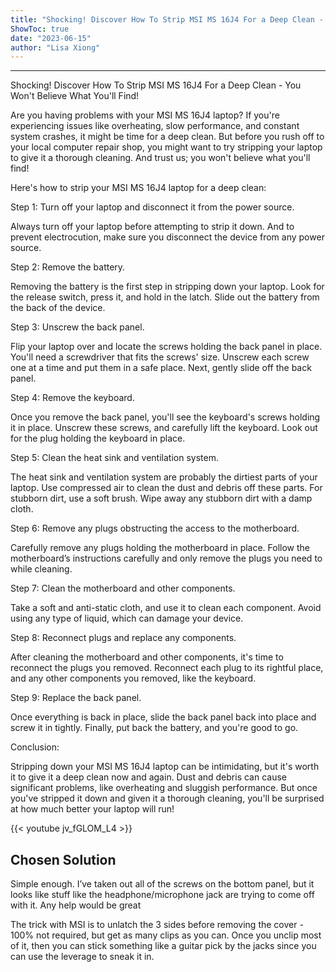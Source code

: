 ```yaml
---
title: "Shocking! Discover How To Strip MSI MS 16J4 For a Deep Clean - You Won't Believe What You'll Find!"
ShowToc: true 
date: "2023-06-15"
author: "Lisa Xiong"
---
```

*****
Shocking! Discover How To Strip MSI MS 16J4 For a Deep Clean - You Won't Believe What You'll Find!

Are you having problems with your MSI MS 16J4 laptop? If you're experiencing issues like overheating, slow performance, and constant system crashes, it might be time for a deep clean. But before you rush off to your local computer repair shop, you might want to try stripping your laptop to give it a thorough cleaning. And trust us; you won't believe what you'll find!

Here's how to strip your MSI MS 16J4 laptop for a deep clean:

Step 1: Turn off your laptop and disconnect it from the power source.

Always turn off your laptop before attempting to strip it down. And to prevent electrocution, make sure you disconnect the device from any power source.

Step 2: Remove the battery.

Removing the battery is the first step in stripping down your laptop. Look for the release switch, press it, and hold in the latch. Slide out the battery from the back of the device.

Step 3: Unscrew the back panel.

Flip your laptop over and locate the screws holding the back panel in place. You'll need a screwdriver that fits the screws' size. Unscrew each screw one at a time and put them in a safe place. Next, gently slide off the back panel.

Step 4: Remove the keyboard.

Once you remove the back panel, you'll see the keyboard's screws holding it in place. Unscrew these screws, and carefully lift the keyboard. Look out for the plug holding the keyboard in place.

Step 5: Clean the heat sink and ventilation system.

The heat sink and ventilation system are probably the dirtiest parts of your laptop. Use compressed air to clean the dust and debris off these parts. For stubborn dirt, use a soft brush. Wipe away any stubborn dirt with a damp cloth.

Step 6: Remove any plugs obstructing the access to the motherboard.

Carefully remove any plugs holding the motherboard in place. Follow the motherboard’s instructions carefully and only remove the plugs you need to while cleaning.

Step 7: Clean the motherboard and other components.

Take a soft and anti-static cloth, and use it to clean each component. Avoid using any type of liquid, which can damage your device.

Step 8: Reconnect plugs and replace any components.

After cleaning the motherboard and other components, it's time to reconnect the plugs you removed. Reconnect each plug to its rightful place, and any other components you removed, like the keyboard.

Step 9: Replace the back panel.

Once everything is back in place, slide the back panel back into place and screw it in tightly. Finally, put back the battery, and you're good to go.

Conclusion:

Stripping down your MSI MS 16J4 laptop can be intimidating, but it's worth it to give it a deep clean now and again. Dust and debris can cause significant problems, like overheating and sluggish performance. But once you've stripped it down and given it a thorough cleaning, you'll be surprised at how much better your laptop will run!

{{< youtube jv_fGLOM_L4 >}} 



## Chosen Solution
 Simple enough. I’ve taken out all of the screws on the bottom panel, but it looks like stuff like the headphone/microphone jack are trying to come off with it. Any help would be great

 The trick with MSI is to unlatch the 3 sides before removing the cover - 100% not required, but get as many clips as you can. Once you unclip most of it, then you can stick something like a guitar pick by the jacks since you can use the leverage to sneak it in.




